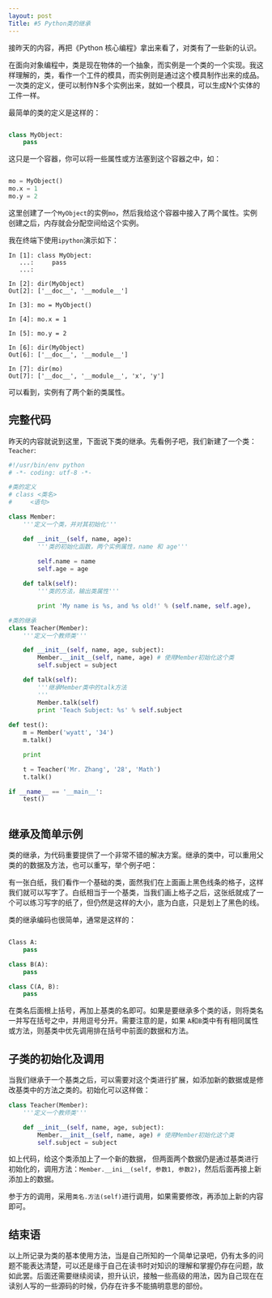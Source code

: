 ```yaml
---
layout: post
Title: #5 Python类的继承
---
```


接昨天的内容，再把《Python 核心编程》拿出来看了，对类有了一些新的认识。

在面向对象编程中，类是现在物体的一个抽象，而实例是一个类的一个实现。我这样理解的，类，看作一个工件的模具，而实例则是通过这个模具制作出来的成品。一次类的定义，便可以制作N多个实例出来，就如一个模具，可以生成N个实体的工件一样。

最简单的类的定义是这样的：

```python

class MyObject:
	pass

```

这只是一个容器，你可以将一些属性或方法塞到这个容器之中，如：

```python

mo = MyObject()
mo.x = 1
mo.y = 2
```

这里创建了一个`MyObject`的实例`mo`，然后我给这个容器中接入了两个属性。实例创建之后，内存就会分配空间给这个实例。

我在终端下使用`ipython`演示如下：

```
In [1]: class MyObject:
   ...:     pass
   ...: 

In [2]: dir(MyObject)
Out[2]: ['__doc__', '__module__']

In [3]: mo = MyObject()

In [4]: mo.x = 1

In [5]: mo.y = 2

In [6]: dir(MyObject)
Out[6]: ['__doc__', '__module__']

In [7]: dir(mo)
Out[7]: ['__doc__', '__module__', 'x', 'y']
```

可以看到，实例有了两个新的类属性。

## 完整代码

昨天的内容就说到这里，下面说下类的继承。先看例子吧，我们新建了一个类：`Teacher`:

```python
#!/usr/bin/env python
# -*- coding: utf-8 -*-

#类的定义
# class <类名>
#     <语句>

class Member:
    '''定义一个类，并对其初始化'''

    def __init__(self, name, age):
        '''类的初始化函数，两个实例属性，name 和 age'''
        
        self.name = name
        self.age = age

    def talk(self):
        '''类的方法，输出类属性'''

        print 'My name is %s, and %s old!' % (self.name, self.age),

#类的继承
class Teacher(Member):
    '''定义一个教师类'''

    def __init__(self, name, age, subject):
        Member.__init__(self, name, age) # 使用Member初始化这个类
        self.subject = subject

    def talk(self):
        '''继承Member类中的talk方法
        '''
        Member.talk(self)
        print 'Teach Subject: %s' % self.subject
        
def test():
    m = Member('wyatt', '34')
    m.talk()

    print

    t = Teacher('Mr. Zhang', '28', 'Math')
    t.talk()

if __name__ == '__main__':
    test()
    
```

## 继承及简单示例
类的继承，为代码重要提供了一个非常不错的解决方案。继承的类中，可以重用父类的的数据及方法，也可以重写，举个例子吧：

有一张白纸，我们看作一个基础的类，面然我们在上面画上黑色线条的格子，这样我们就可以写字了。白纸相当于一个基类，当我们画上格子之后，这张纸就成了一个可以练习写字的纸了，但仍然是这样的大小，底为白底，只是划上了黑色的线。

类的继承编码也很简单，通常是这样的：

```python

Class A:
	pass

class B(A):
	pass

class C(A, B):
	pass
```

在类名后面根上括号，再加上基类的名即可。如果是要继承多个类的话，则将类名一并写在括号之中，并用逗号分开。需要注意的是，如果 `A`和`B`类中有有相同属性或方法，则基类中优先调用排在括号中前面的数据和方法。

## 子类的初始化及调用

当我们继承于一个基类之后，可以需要对这个类进行扩展，如添加新的数据或是修改基类中的方法之类的。初始化可以这样做：

```python
class Teacher(Member):
    '''定义一个教师类'''

    def __init__(self, name, age, subject):
        Member.__init__(self, name, age) # 使用Member初始化这个类
        self.subject = subject
```

如上代码，给这个类添加上了一个新的数据， 但两面两个数据仍是通过基类进行初始化的，调用方法：`Member.__ini__(self, 参数1, 参数2)`，然后后面再接上新添加上的数据。

参于方的调用，采用`类名.方法(self)`进行调用，如果需要修改，再添加上新的内容即可。

## 结束语

以上所记录为类的基本使用方法，当是自己所知的一个简单记录吧，仍有太多的问题不能表达清楚，可以还是缘于自己在读书时对知识的理解和掌握仍存在问题，故如此罢。后面还需要继续阅读，担升认识，接触一些高级的用法，因为自己现在在读别人写的一些源码的时候，仍存在许多不能搞明意思的部份。

